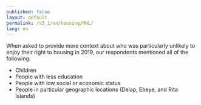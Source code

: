 ```yaml
---
published: false
layout: default
permalink: /v3_1/en/housing/MHL/
lang: en
---
```

When asked to provide more context about who was particularly unlikely to enjoy their right to housing in 2019, our respondents mentioned all of the following: 

- Children 
- People with less education 
- People with low social or economic status 
- People in particular geographic locations (Delap, Ebeye, and Rita Islands)
 